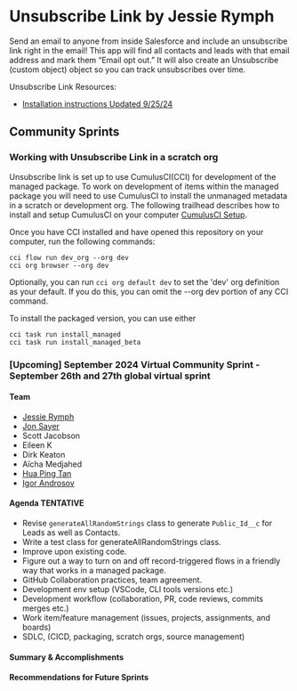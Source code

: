 # Unsubscribe Link by Jessie Rymph
Send an email to anyone from inside Salesforce and include an unsubscribe link right in the email! This app will find all contacts and leads with that email address and mark them “Email opt out.” It will also create an Unsubscribe (custom object) object so you can track unsubscribes over time. 

Unsubscribe Link Resources:

- [Installation instructions Updated 9/25/24](https://docs.google.com/document/d/1vevs5MKiTmHEtJXceSsenAm3sViQF38bAfoJ6WdATYA/edit#heading=h.3d7st1pta4ai)

## Community Sprints

### Working with Unsubscribe Link in a scratch org

Unsubscribe link is set up to use CumulusCI(CCI) for development of the managed package. To work on development of items within the managed package you will need to use CumulusCI to install the unmanaged metadata in a scratch or development org. The following trailhead describes how to install and setup CumulusCI on your computer [CumulusCI Setup](https://trailhead.salesforce.com/content/learn/modules/cumulusci-setup).

Once you have CCI installed and have opened this repository on your computer, run the following commands:
```
cci flow run dev_org --org dev
cci org browser --org dev
```

Optionally, you can run `cci org default dev` to set the 'dev' org definition as your default. If you do this, you can omit the --org dev portion of any CCI command.

To install the packaged version, you can use either
```
cci task run install_managed
cci task run install_managed_beta
```

### [Upcoming] September 2024 Virtual Community Sprint - September 26th and 27th global virtual sprint

#### Team

* [Jessie Rymph](https://www.linkedin.com/in/rymph/)
* [Jon Sayer](https://www.linkedin.com/in/jonsayer/)
* Scott Jacobson
* Eileen K
* Dirk Keaton
* Aïcha Medjahed
* [Hua Ping Tan](https://www.linkedin.com/in/huapingtan/)
* [Igor Androsov](https://www.linkedin.com/in/iandrosov/)

#### Agenda TENTATIVE
* Revise `generateAllRandomStrings` class to generate `Public_Id__c` for Leads as well as Contacts.
* Write a test class for generateAllRandomStrings class.
* Improve upon existing code.
* Figure out a way to turn on and off record-triggered flows in a friendly way that works in a managed package.
* GitHub Collaboration practices, team agreement.
* Development env setup (VSCode, CLI tools versions etc.)
* Development workflow (collaboration, PR, code reviews, commits merges etc.)
* Work item/feature management (issues, projects, assignments, and boards)
* SDLC, (CICD, packaging, scratch orgs, source management)

#### Summary & Accomplishments
#### Recommendations for Future Sprints
